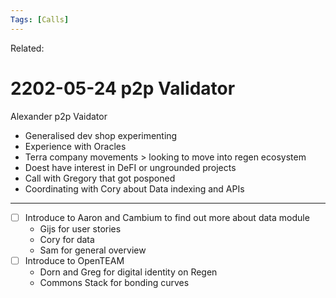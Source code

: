```yaml
---
Tags: [Calls]
---
```

Related:
# 2202-05-24 p2p Validator

Alexander p2p Vaidator

- Generalised dev shop experimenting
- Experience with Oracles
- Terra company movements > looking to move into regen ecosystem
- Doest have interest in DeFI or ungrounded projects
- Call with Gregory that got posponed 
- Coordinating with Cory about Data indexing and APIs

---
- [ ] Introduce to Aaron and Cambium to find out more about data module
	- Gijs for user stories
	- Cory for data
	- Sam for general overview
- [ ] Introduce to OpenTEAM
	- Dorn and Greg for digital identity on Regen
	- Commons Stack for bonding curves